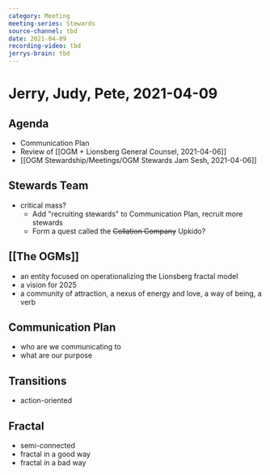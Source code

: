 ```yaml
---
category: Meeting
meeting-series: Stewards
source-channel: tbd
date: 2021-04-09
recording-video: tbd
jerrys-brain: tbd
---
```

# Jerry, Judy, Pete, 2021-04-09

## Agenda

- Communication Plan
- Review of [[OGM + Lionsberg General Counsel, 2021-04-06]]
- [[OGM Stewardship/Meetings/OGM Stewards Jam Sesh, 2021-04-06]]

## Stewards Team
- critical mass?
    - Add "recruiting stewards" to Communication Plan, recruit more stewards
    - Form a quest called the ~~Collation Company~~ Upkido?

## [[The OGMs]]
- an entity focused on operationalizing the Lionsberg fractal model
- a vision for 2025
- a community of attraction, a nexus of energy and love, a way of being, a verb

## Communication Plan
- who are we communicating to
- what are our purpose

## Transitions
- action-oriented

## Fractal
- semi-connected
- fractal in a good way
- fractal in a bad way